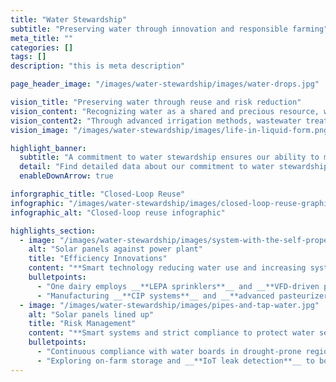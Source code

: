 ```yaml
---
title: "Water Stewardship"
subtitle: "Preserving water through innovation and responsible farming"
meta_title: ""
categories: []
tags: []
description: "this is meta description"

page_header_image: "/images/water-stewardship/images/water-drops.jpg"

vision_title: "Preserving water through reuse and risk reduction"
vision_content: "Recognizing water as a shared and precious resource, we emphasizes multi-use and recycling systems for both dairies and processing facilities."
vision_content2: "Through advanced irrigation methods, wastewater treatment, and diligent monitoring, we safeguard local water supplies, reduce consumption, and mitigate risks of scarcity or pollution."
vision_image: "/images/water-stewardship/images/life-in-liquid-form.png"

highlight_banner:
  subtitle: "A commitment to water stewardship ensures our ability to maintain high-quality products and protect the communities and ecosystems surrounding our operations."
  detail: "Find detailed data about our commitment to water stewardship below."
  enableDownArrow: true

inforgraphic_title: "Closed-Loop Reuse"
infographic: "/images/water-stewardship/images/closed-loop-reuse-graphic.png"
infographic_alt: "Closed-loop reuse infographic"

highlights_section:
  - image: "/images/water-stewardship/images/system-with-the-self-propelled-launcher.jpg"
    alt: "Solar panels against power plant"
    title: "Efficiency Innovations"
    content: "**Smart technology reducing water use and increasing system efficiency.**\n\n"
    bulletpoints:
      - "One dairy employs __**LEPA sprinklers**__ and __**VFD-driven pumps**__ to minimize withdrawals\n"
      - "Manufacturing __**CIP systems**__ and __**advanced pasteurizers**__ reduce municipal water demand"
  - image: "/images/water-stewardship/images/pipes-and-tap-water.jpg"
    alt: "Solar panels lined up"
    title: "Risk Management"
    content: "**Smart systems and strict compliance to protect water security.**\n\n"
    bulletpoints:
      - "Continuous compliance with water boards in drought-prone regions\n"
      - "Exploring on-farm storage and __**IoT leak detection**__ to bolster resilience"
---
```

